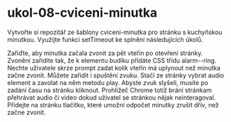 # ukol-08-cviceni-minutka

Vytvořte si repozitář ze šablony cviceni-minutka pro stránku s kuchyňskou minutkou. Využijte funkci setTimeout ke splnění následujících úkolů.

Zařiďte, aby minutka začala zvonit za pět vteřin po otevření stránky. Zvonění zařídíte tak, že k elementu budíku přídáte CSS třídu alarm--ring.
Nechte uživatele skrze prompt zadat kolik vteřin má uplynout než minutka začne zvonit.
Můžete zařídit i spuštění zvuku. Stačí ze stránky vybrat audio element a zavolat na něm metodu play. Abyste zvuk slyšeli, musíte po zadání času na stránku kliknout. Prohlížeč Chrome totiž brání stránkam přehrávat audio či video dokud uživatel se stránkou nějak neinteragoval.
Přidejte na stránku tlačítko, které umožní odpočet minutky zrušit dřív, než začne zvonit.
